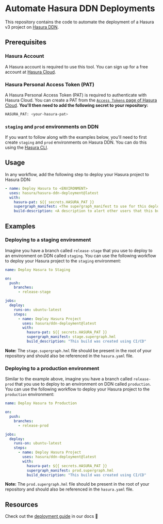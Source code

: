 # Automate Hasura DDN Deployments

This repository contains the code to automate the deployment of a Hasura v3 project on
[Hasura DDN](https://hasura.io/ddn).

## Prerequisites

### Hasura Account

A Hasura account is required to use this tool. You can sign up for a free account at
[Hasura Cloud](https://console.hasura.io).

### Hasura Personal Access Token (PAT)

A Hasura Personal Access Token (PAT) is required to authenticate with Hasura Cloud. You can create a PAT from the
[`Access Tokens` page of Hasura Cloud](https://cloud.hasura.io/account-settings/access-tokens). **You'll then need to
add the following secret to your repository:**

```bash
HASURA_PAT: <your-hasura-pat>
```

### `staging` and `prod` environments on DDN

If you want to follow along with the examples below, you'll need to first create `staging` and `prod` environments on
Hasura DDN. You can do this using the [Hasura CLI](https://hasura.io/docs/3.0/cli/commands/environment-create).

## Usage

In any workflow, add the following step to deploy your Hasura project to Hasura DDN:

```yaml
- name: Deploy Hasura to <ENVIRONMENT>
  uses: hasura/hasura-ddn-deployment@latest
  with:
    hasura-pat: ${{ secrets.HASURA_PAT }}
    supergraph_manifest: <The supergraph_manifest to use for this deployment>
    build-description: <A description to alert other users that this build was created using CI/CD>
```

## Examples

### Deploying to a staging environment

Imagine you have a branch called `release-stage` that you use to deploy to an environment on DDN called `staging`. You
can use the following workflow to deploy your Hasura project to the `staging` environment:

```yaml
name: Deploy Hasura to Staging

on:
  push:
    branches:
      - release-stage

jobs:
  deploy:
    runs-on: ubuntu-latest
    steps:
      - name: Deploy Hasura Project
        uses: hasura/ddn-deployment@latest
        with:
          hasura-pat: ${{ secrets.HASURA_PAT }}
          supergraph_manifest: stage.supergraph.hml
          build_description: "This build was created using CI/CD"
```

**Note:** The `stage.supergraph.hml` file should be present in the root of your repository and should also be referenced
in the `hasura.yaml` file.

### Deploying to a production environment

Similar to the example above, imagine you have a branch called `release-prod` that you use to deploy to an environment
on DDN called `production`. You can use the following workflow to deploy your Hasura project to the `production`
environment:

```yaml
name: Deploy Hasura to Production

on:
  push:
    branches:
      - release-prod

jobs:
  deploy:
    runs-on: ubuntu-latest
    steps:
      - name: Deploy Hasura Project
        uses: hasura/ddn-deployment@latest
        with:
          hasura-pat: ${{ secrets.HASURA_PAT }}
          supergraph_manifest: prod.supergraph.hml
          build_description: "This build was created using CI/CD"
```

**Note:** The `prod.supergraph.hml` file should be present in the root of your repository and should also be referenced
in the `hasura.yaml` file.

## Resources

Check out the [deployment guide](https://hasura.io/docs/3.0/ci-cd/overview) in our docs 🚀
